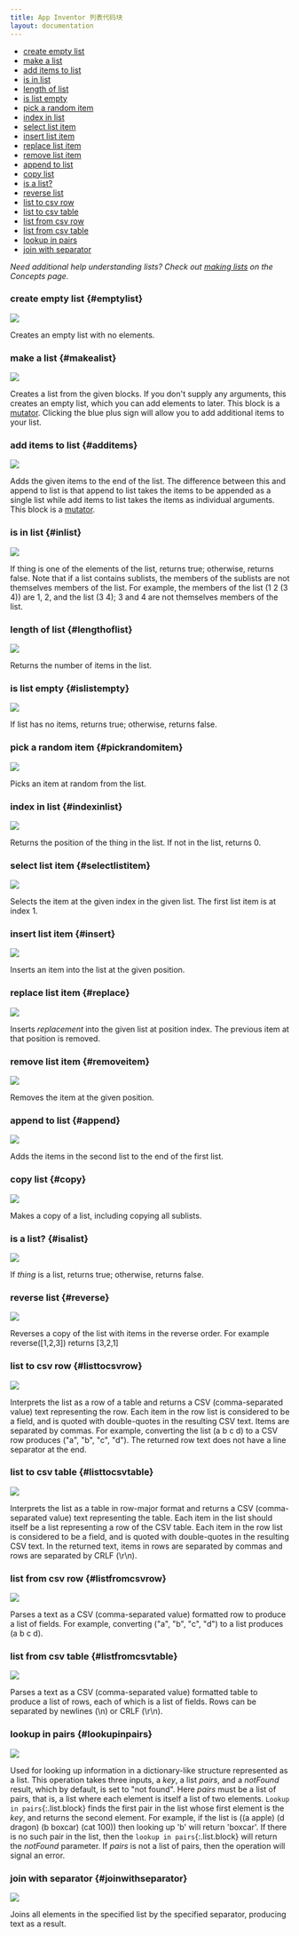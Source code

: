 ```yaml
---
title: App Inventor 列表代码块
layout: documentation
---
```


* [create empty list](#emptylist)
* [make a list](#makealist)
* [add items to list](#additems)
* [is in list](#inlist)
* [length of list](#lengthoflist)
* [is list empty](#islistempty)
* [pick a random item](#pickrandomitem)
* [index in list](#indexinlist)
* [select list item](#selectlistitem)
* [insert list item](#insert)
* [replace list item](#replace)
* [remove list item](#removeitem)
* [append to list](#append)
* [copy list](#copy)
* [is a list?](#isalist)
* [reverse list](#reverse)
* [list to csv row](#listtocsvrow)
* [list to csv table](#listtocsvtable)
* [list from csv row](#listfromcsvrow)
* [list from csv table](#listfromcsvtable)
* [lookup in pairs](#lookupinpairs)
* [join with separator](#joinwithseparator)

*Need additional help understanding lists? Check out [making lists](../concepts/lists.html) on the Concepts page.*

### create empty list   {#emptylist}

![](images/lists/emptylist.png)

Creates an empty list with no elements.

### make a list   {#makealist}

![](images/lists/makealist.png)

Creates a list from the given blocks. If you don't supply any arguments, this creates an empty list, which you can add elements to later.
This block is a [mutator](../concepts/mutators.html). Clicking the blue plus sign will allow you to add additional items to your list.

### add items to list   {#additems}

![](images/lists/additems.png)

Adds the given items to the end of the list.
The difference between this and append to list is that append to list takes the items to be appended as a single list
while add items to list takes the items as individual arguments. This block is a [mutator](../concepts/mutators.html).

### is in list   {#inlist}

![](images/lists/inlist.png)

If thing is one of the elements of the list, returns true; otherwise, returns false. Note that if a list contains sublists,
the members of the sublists are not themselves members of the list. For example, the members of the list (1 2 (3 4)) are 1, 2, and the list (3 4); 3 and 4 are not themselves members of the list.

### length of list   {#lengthoflist}

![](images/lists/lengthoflist.png)

Returns the number of items in the list.

### is list empty   {#islistempty}

![](images/lists/islistempty.png)

If list has no items, returns true; otherwise, returns false.

### pick a random item   {#pickrandomitem}

![](images/lists/pickrandomitem.png)

Picks an item at random from the list.

### index in list   {#indexinlist}

![](images/lists/indexinlist.png)

Returns the position of the thing in the list. If not in the list, returns 0.

### select list item   {#selectlistitem}

![](images/lists/selectlistitem.png)

Selects the item at the given index in the given list. The first list item is at index 1.

### insert list item   {#insert}

![](images/lists/insert.png)

Inserts an item into the list at the given position.

### replace list item   {#replace}

![](images/lists/replace.png)

Inserts *replacement* into the given list at position index. The previous item at that position is removed.

### remove list item   {#removeitem}

![](images/lists/removeitem.png)

Removes the item at the given position.

### append to list   {#append}

![](images/lists/append.png)

Adds the items in the second list to the end of the first list.

### copy list   {#copy}

![](images/lists/copy.png)

Makes a copy of a list, including copying all sublists.

### is a list?   {#isalist}

![](images/lists/isalist.png)

If *thing* is a list, returns true; otherwise, returns false.

### reverse list   {#reverse}

![](images/lists/reverse.png)

Reverses a copy of the list with items in the reverse order. For example reverse([1,2,3]) returns [3,2,1]

### list to csv row   {#listtocsvrow}

![](images/lists/listtocsvrow.png)

Interprets the list as a row of a table and returns a CSV (comma-separated value) text representing the row.
Each item in the row list is considered to be a field, and is quoted with double-quotes in the resulting CSV text. Items are separated by commas.
For example, converting the list (a b c d) to a CSV row produces ("a", "b", "c", "d").
The returned row text does not have a line separator at the end.

### list to csv table   {#listtocsvtable}

![](images/lists/listtocsvtable.png)

Interprets the list as a table in row-major format and returns a CSV (comma-separated value) text representing the table.
Each item in the list should itself be a list representing a row of the CSV table.
Each item in the row list is considered to be a field, and is quoted with double-quotes in the resulting CSV text.
In the returned text, items in rows are separated by commas and rows are separated by CRLF (\r\n).

### list from csv row   {#listfromcsvrow}

![](images/lists/listfromcsvrow.png)

Parses a text as a CSV (comma-separated value) formatted row to produce a list of fields.
For example, converting ("a", "b", "c", "d") to a list produces (a b c d).

### list from csv table   {#listfromcsvtable}

![](images/lists/listfromcsvtable.png)

Parses a text as a CSV (comma-separated value) formatted table to produce a list of rows, each of which is a list of fields.
Rows can be separated by newlines (\n) or CRLF (\r\n).

### lookup in pairs   {#lookupinpairs}

![](images/lists/lookupinpairs.png)

Used for looking up information in a dictionary-like structure represented as a list.
This operation takes three inputs, a *key*, a list *pairs*, and a *notFound* result, which by default, is set to "not found".
Here *pairs* must be a list of pairs, that is, a list where each element is itself a list of two elements.
`Lookup in pairs`{:.list.block} finds the first pair in the list whose first element is the *key*, and returns the second
element. For example, if the list is ((a apple) (d dragon) (b boxcar) (cat 100)) then looking up 'b' will return 'boxcar'.
If there is no such pair in the list, then the `lookup in pairs`{:.list.block} will return the *notFound* parameter. If *pairs* is not a list of
pairs, then the operation will signal an error.

### join with separator   {#joinwithseparator}

![](images/lists/joinwithseparator.png)

Joins all elements in the specified list by the specified separator, producing text as a result.
